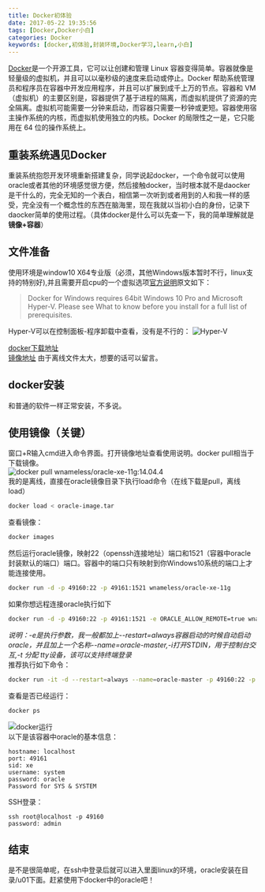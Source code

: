```yaml
---
title: Docker初体验
date: 2017-05-22 19:35:56
tags: [Docker,Docker小白]
categories: Docker
keywords: [docker,初体验,封装环境,Docker学习,learn,小白]
---
```


[Docker](https://www.docker.com/)是一个开源工具，它可以让创建和管理 Linux 容器变得简单。容器就像是轻量级的虚拟机，并且可以以毫秒级的速度来启动或停止。Docker 帮助系统管理员和程序员在容器中开发应用程序，并且可以扩展到成千上万的节点。容器和 VM（虚拟机）的主要区别是，容器提供了基于进程的隔离，而虚拟机提供了资源的完全隔离。虚拟机可能需要一分钟来启动，而容器只需要一秒钟或更短。容器使用宿主操作系统的内核，而虚拟机使用独立的内核。Docker 的局限性之一是，它只能用在 64 位的操作系统上。

<!-- more -->

## 重装系统遇见Docker
重装系统抱怨开发环境重新搭建复杂，同学说起docker，一个命令就可以使用oracle或者其他的环境感觉很方便，然后接触docker，当时根本就不是daocker是干什么的，完全无知的一个表白，相信第一次听到或者用到的人和我一样的感受，完全没有一个概念性的东西在脑海里，现在我就以当初小白的身份，记录下daocker简单的使用过程。（具体docker是什么可以先查一下，我的简单理解就是**镜像+容器**）

## 文件准备
使用环境是window10 X64专业版（必须，其他Windows版本暂时不行，linux支持的特别好),并且需要开启cpu的一个虚拟选项[官方说明](https://docs.docker.com/docker-for-windows/install/#download-docker-for-windows)原文如下：
>Docker for Windows requires 64bit Windows 10 Pro and Microsoft Hyper-V. Please see What to know before you install for a full list of prerequisites.   

Hyper-V可以在控制面板-程序卸载中查看，没有是不行的：
![Hyper-V](http://opvqbxg2k.bkt.clouddn.com/image/docker01/dockerlearn01.png)

[docker下载地址](https://www.docker.com/community-edition#/download)   
[镜像地址](https://hub.docker.com/r/wnameless/oracle-xe-11g/) 由于离线文件太大，想要的话可以留言。    

## docker安装
和普通的软件一样正常安装，不多说。   
## 使用镜像（关键）
窗口+R输入cmd进入命令界面。打开镜像地址查看使用说明。docker pull相当于下载镜像。   
![docker pull wnameless/oracle-xe-11g:14.04.4](http://opvqbxg2k.bkt.clouddn.com/image/docker01/dockerlearn02.png)    
我的是离线，直接在oracle镜像目录下执行load命令（在线下载是pull，离线load）
``` bash
docker load < oracle-image.tar
```
查看镜像：
``` bash
docker images
```
然后运行oracle镜像，映射22（openssh连接地址）端口和1521（容器中oracle封装默认的端口）端口。容器中的端口只有映射到你Windows10系统的端口上才能连接使用。
``` bash
docker run -d -p 49160:22 -p 49161:1521 wnameless/oracle-xe-11g
```  
如果你想远程连接oracle执行如下
``` bash
docker run -d -p 49160:22 -p 49161:1521 -e ORACLE_ALLOW_REMOTE=true wnameless/oracle-xe-11g
```
*说明：-e是执行参数，我一般都加上--restart=always容器启动的时候自动启动oracle，并且加上一个名称--name=oracle-master,-i打开STDIN，用于控制台交互,-t 分配 tty设备，该可以支持终端登录*   
推荐执行如下命令：
``` bash
docker run -it -d --restart=always --name=oracle-master -p 49160:22 -p 49161:1521 -e ORACLE_ALLOW_REMOTE=true wnameless/oracle-xe-11g
```
查看是否已经运行：
``` bash
docker ps
```
![docker运行](http://opvqbxg2k.bkt.clouddn.com/image/docker01/dockerlearn03.png)   
以下是该容器中oracle的基本信息：   
```
hostname: localhost
port: 49161
sid: xe
username: system
password: oracle
Password for SYS & SYSTEM
```
SSH登录：
```
ssh root@localhost -p 49160
password: admin
```
## 结束
是不是很简单呢，在ssh中登录后就可以进入里面linux的环境，oracle安装在目录/u01下面。赶紧使用下docker中的oracle吧！
